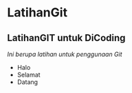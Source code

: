 # LatihanGit
LatihanGIT untuk DiCoding
--
*Ini berupa latihan untuk penggunaan Git*
- Halo
- Selamat
- Datang
